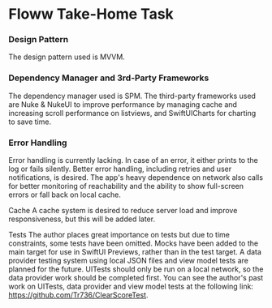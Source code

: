 # Floww Take-Home Task

### Design Pattern
The design pattern used is MVVM.

### Dependency Manager and 3rd-Party Frameworks
The dependency manager used is SPM. The third-party frameworks used are Nuke & NukeUI to improve performance by managing cache and increasing scroll performance on listviews, and SwiftUICharts for charting to save time.

### Error Handling
Error handling is currently lacking. In case of an error, it either prints to the log or fails silently. Better error handling, including retries and user notifications, is desired. The app's heavy dependence on network also calls for better monitoring of reachability and the ability to show full-screen errors or fall back on local cache.

Cache
A cache system is desired to reduce server load and improve responsiveness, but this will be added later.

Tests
The author places great importance on tests but due to time constraints, some tests have been omitted. Mocks have been added to the main target for use in SwiftUI Previews, rather than in the test target. A data provider testing system using local JSON files and view model tests are planned for the future. UITests should only be run on a local network, so the data provider work should be completed first. You can see the author's past work on UITests, data provider and view model tests at the following link: https://github.com/Tr736/ClearScoreTest.

